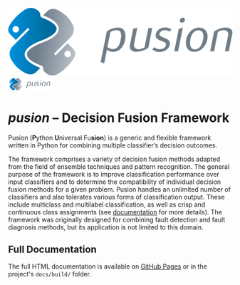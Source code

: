 ![Pusion Framework](docs/source/_static/images/pusion_logo.svg)
<img src="docs/source/_static/images/pusion_logo.png" alt="drawing" width="100"/>

# _pusion_ – Decision Fusion Framework

Pusion (**P**ython **U**niversal Fu**sion**) is a generic and flexible framework written in Python for combining multiple classifier’s decision outcomes.

The framework comprises a variety of decision fusion methods adapted from the field of ensemble techniques and pattern recognition. The general purpose of the framework is to improve classification performance over input classifiers and to determine the compatibility of individual decision fusion methods for a given problem. 
Pusion handles an unlimited number of classifiers and also tolerates various forms of classification output. These include multiclass and multilabel classification, as well as crisp and continuous class assignments (see [documentation](https://ipvs-as.github.io/pusion) for more details).
The framework was originally designed for combining fault detection and fault diagnosis methods, but its application is not limited to this domain.


## Full Documentation
The full HTML documentation is available on [GitHub Pages](https://ipvs-as.github.io/pusion) or in the project's `docs/build/` folder.
